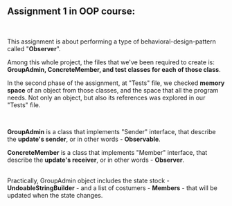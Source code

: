 ##  Assignment 1 in OOP course:

<br>

This assignment is about performing a type of behavioral-design-pattern called "**Observer**".


Among this whole project, the files that we've been required to create is: **GroupAdmin, ConcreteMember, and test classes for each of those class**.

In the second phase of the assignment, at "Tests" file, we checked **memory space** of an object from those classes, and the space that all the program needs. 
Not only an object, but also its references was explored in our "Tests" file.

<br>

**GroupAdmin** is a class that implements "Sender" interface, that describe the **update's sender**, or in other words - **Observable**.

**ConcreteMember** is a class that implements "Member" interface, that describe the **update's receiver**, or in other words - **Observer**.
<br>
<br>

Practically, GroupAdmin object includes the state stock - **UndoableStringBuilder** - and a list of
costumers - **Members** - that will be updated when the state changes.

